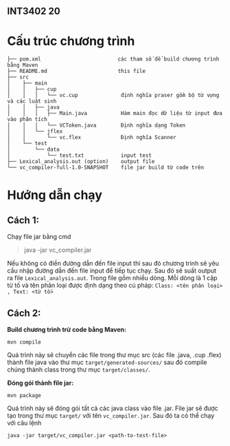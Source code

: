 ## INT3402 20

# Cấu trúc chương trình

    ├── pom.xml                         các tham số để build chương trình bằng Maven
    ├── README.md                       this file
    ├── src
    │    ├── main
    │    │   ├── cup
    │    │   │   └── vc.cup              định nghĩa praser gồm bộ từ vựng và các luật sinh
    │    │   ├── java
    │    │   │   ├── Main.java           Hàm main đọc dữ liệu từ input đưa vào phân tích
    │    │   │   └── VCToken.java        Định nghĩa dạng Token
    │    │   └── jflex
    │    │       └── vc.flex             Định nghĩa Scanner
    │    └── test
    │        └── data
    │            └── test.txt            input test
    ├── Lexical_analysis.out (option)    output file            
    └── vc_compiler-full-1.0-SNAPSHOT    file jar build từ code trên

# Hướng dẫn chạy

## **Cách 1:**  
Chạy file jar bằng cmd

> java -jar vc_compiler.jar <path-to-input-file>

Nếu không có điền đường dẫn đến file input thì sau đó chương trình sẽ yêu cầu nhập đường dẫn đến file input để tiếp tục
chạy. Sau đó sẽ suất output ra file `Lexical_analysis.out`. Trong file gồm nhiều dòng. Mỗi dòng là 1 cặp từ tố và tên
phân loại được định dạng theo cú pháp:
`Class: <tên phân loại> , Text: <từ tố>`

## **Cách 2:**  
**Build chương trình trừ code bằng Maven:**

    mvn compile

Quá trình này sẽ chuyển các file trong thư mục src (các file .java, .cup .flex) thành file java vào thư
mục `target/generated-sources/`
sau đó compile chúng thành class trong thư mục `target/classes/`.

**Đóng gói thành file jar:**

    mvn package

Quá trình này sẽ đóng gói tất cả các java class vào file .jar. File jar sẽ được tạo trong thư mục
`target/` với tên `vc_compiler.jar`. Sau đó ta có thể chạy với câu lệnh

    java -jar target/vc_compiler.jar <path-to-test-file>
